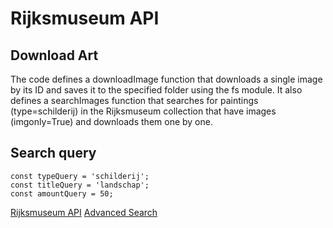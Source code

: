 # Rijksmuseum API
## Download Art

The code defines a downloadImage function that downloads a single image by its ID and saves it to the specified folder using the fs module. It also defines a searchImages function that searches for paintings (type=schilderij) in the Rijksmuseum collection that have images (imgonly=True) and downloads them one by one.

## Search query
```
const typeQuery = 'schilderij';
const titleQuery = 'landschap';
const amountQuery = 50;
```


[Rijksmuseum API](https://data.rijksmuseum.nl/object-metadata/api/)
[Advanced Search](https://www.rijksmuseum.nl/en/search/advanced)
